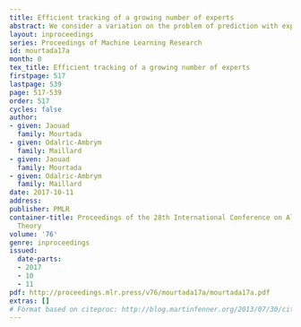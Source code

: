 ```yaml
---
title: Efficient tracking of a growing number of experts
abstract: We consider a variation on the problem of prediction with expert advice, where new forecasters that were unknown until then may appear at each round. As often in prediction with expert advice, designing an algorithm that achieves near-optimal regret guarantees is straightforward, using aggregation of experts. However, when the comparison class is sufficiently rich, for instance when the best expert and the set of experts itself changes over time, such strategies naively require to maintain a prohibitive number of weights (typically exponential with the time horizon). By contrast, designing strategies that both achieve a near-optimal regret and maintain a reasonable number of weights is highly non-trivial. We consider three increasingly challenging objectives (simple regret, shifting regret and sparse shifting regret) that extend existing notions defined for a fixed expert ensemble; in each case, we design strategies that achieve tight regret bounds, adaptive to the parameters of the comparison class, while being computationally inexpensive. Moreover, our algorithms are anytime, agnostic to the number of incoming experts and completely parameter-free. Such remarkable results are made possible thanks to two simple but highly effective recipes: first the ``abstention trick'' that comes from the \emph{specialist} framework and enables to handle the least challenging notions of regret, but is limited when addressing more sophisticated objectives. Second, the ``muting trick'' that we introduce to give more flexibility. We show how to combine these two tricks in order to handle the most challenging class of comparison strategies.
layout: inproceedings
series: Proceedings of Machine Learning Research
id: mourtada17a
month: 0
tex_title: Efficient tracking of a growing number of experts
firstpage: 517
lastpage: 539
page: 517-539
order: 517
cycles: false
author:
- given: Jaouad
  family: Mourtada
- given: Odalric-Ambrym
  family: Maillard
- given: Jaouad
  family: Mourtada
- given: Odalric-Ambrym
  family: Maillard
date: 2017-10-11
address: 
publisher: PMLR
container-title: Proceedings of the 28th International Conference on Algorithmic Learning
  Theory
volume: '76'
genre: inproceedings
issued:
  date-parts:
  - 2017
  - 10
  - 11
pdf: http://proceedings.mlr.press/v76/mourtada17a/mourtada17a.pdf
extras: []
# Format based on citeproc: http://blog.martinfenner.org/2013/07/30/citeproc-yaml-for-bibliographies/
---
```

